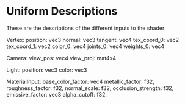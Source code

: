 # Uniform Descriptions
These are the descriptions of the different inputs to the shader

Vertex:
    position: vec3<f32>
    normal: vec3<f32>
    tangent: vec4<f32>
    tex_coord_0: vec2<f32>
    tex_coord_1: vec2<f32>
    color_0: vec4<f32>
    joints_0: vec4<u16>
    weights_0: vec4<f32>

Camera:
    view_pos: vec4<f32>
    view_proj: mat4x4<f32>

Light:
    position: vec3<f32>
    color: vec3<f32>

MaterialInput:
    base_color_factor: vec4<f32>
    metallic_factor: f32,
    roughness_factor: f32,
    normal_scale: f32,
    occlusion_strength: f32,
    emissive_factor: vec3<f32>
    alpha_cutoff: f32,